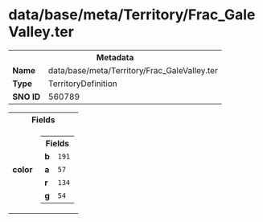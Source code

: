 <h1>data/base/meta/Territory/Frac_GaleValley.ter</h1><table><tr><th colspan="100%">Metadata</th></tr><tr><td><b>Name</b></td><td>data/base/meta/Territory/Frac_GaleValley.ter</td></tr><tr><td><b>Type</b></td><td>TerritoryDefinition</td></tr><tr><td><b>SNO ID</b></td><td>560789</td></tr></table>

<table><tr><th colspan="100%">Fields</th></tr><tr><td><b>color</b></td><td><table><tr><th colspan="100%">Fields</th></tr><tr><td><b>b</b></td><td><code>191</code></td></tr><tr><td><b>a</b></td><td><code>57</code></td></tr><tr><td><b>r</b></td><td><code>134</code></td></tr><tr><td><b>g</b></td><td><code>54</code></td></tr></table>

</td></tr></table>

